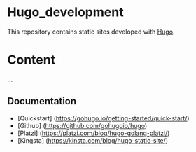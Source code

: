 # Hugo_development
This repository contains static sites developed with [Hugo](https://gohugo.io/).

# Content
...

## Documentation
* [Quickstart] (https://gohugo.io/getting-started/quick-start/)
* [Github] (https://github.com/gohugoio/hugo)
* [Platzi] (https://platzi.com/blog/hugo-golang-platzi/)
* [Kingsta] (https://kinsta.com/blog/hugo-static-site/)
